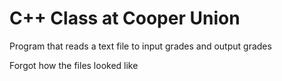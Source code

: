 # C++ Class at Cooper Union
Program that reads a text file to input grades and output grades

Forgot how the files looked like
